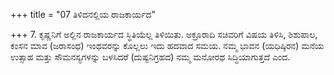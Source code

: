 +++
title = "07 ತಿಳಿದನಲ್ಲಿಯ ರಾಜಕಾರ್ಯದ"

+++
7. ಕೃಷ್ಣನಿಗೆ ಅಲ್ಲಿನ ರಾಜಕಾರ್ಯದ ಸ್ಥಿತಿಯೆಲ್ಲ ತಿಳಿಯಿತು. ಅಕ್ರೂರಾದಿ ಸಚಿವರಿಗೆ ವಿಷಯ ತಿಳಿಸಿ, ಶಿಶುಪಾಲ, ಕಂಸನ ಮಾವ (ಜರಾಸಂಧ) ಇಂಥವರನ್ನು ಕೊಲ್ಲಲು ಇದು ಹದವಾದ ಸಮಯ. ನಮ್ಮ ಭಾವನ (ಯಧಿಷ್ಠಿರನ) ಮನೆಯ ಉತ್ಸಾಹ ಮತ್ತು ಸೌಮನಸ್ಯಗಳನ್ನು ಬಳಸಿದರೆ (ದುಷ್ಟನಿಗ್ರಹದ) ನಮ್ಮ ಮನೋರಥ ಸಿದ್ಧಿಯಾಗುತ್ತದೆ ಎಂದ.